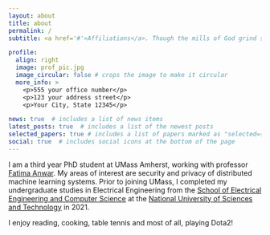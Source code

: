 ```yaml
---
layout: about
title: about
permalink: /
subtitle: <a href='#'>Affiliations</a>. Though the mills of God grind slowly, yet they grind exceeding small.

profile:
  align: right
  image: prof_pic.jpg
  image_circular: false # crops the image to make it circular
  more_info: >
    <p>555 your office number</p>
    <p>123 your address street</p>
    <p>Your City, State 12345</p>

news: true  # includes a list of news items
latest_posts: true  # includes a list of the newest posts
selected_papers: true # includes a list of papers marked as "selected={true}"
social: true  # includes social icons at the bottom of the page
---
```


I am a third year PhD student at UMass Amherst, working with professor [Fatima Anwar](https://people.umass.edu/fanwar/). My areas of interest are security and privacy of distributed machine learning systems. Prior to joining UMass, I completed my undergraduate studies in Electrical Engineering from the [School of Electrical Engineering and Computer Science](https://seecs.nust.edu.pk) at the [National University of Sciences and Technology](https://nust.edu.pk) in 2021.

I enjoy reading, cooking, table tennis and most of all, playing Dota2!
